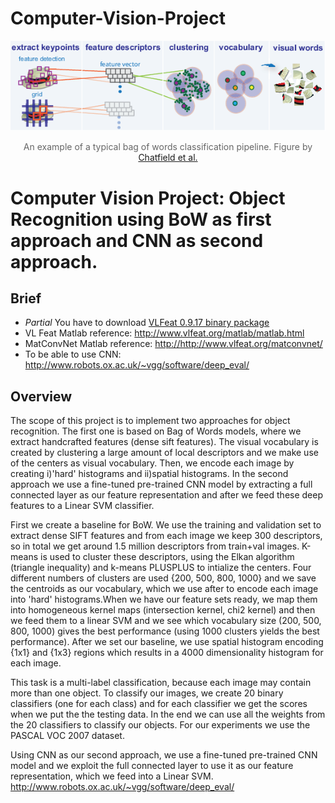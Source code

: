 # Computer-Vision-Project

<center>
<img src="./bow.png"><p style="color: #666;">
An example of a typical bag of words classification pipeline. Figure by <a href="http://www.robots.ox.ac.uk/~vgg/research/encoding_eval/">Chatfield et al.</a></p><p></p></center>

<h1>Computer Vision Project: Object Recognition using BoW as first approach and CNN as second approach.<br>
</h1> 

 
<h2>Brief</h2> 
<p> 
</p><ul> 
  
  <li><i>Partial</i> You have to download <a href="http://www.vlfeat.org/download.html">VLFeat 0.9.17 binary package</a></li> 
  <li>VL Feat Matlab reference: <a href="http://www.vlfeat.org/matlab/matlab.html">http://www.vlfeat.org/matlab/matlab.html</a>
  <li>MatConvNet Matlab reference: <a href="http://http://www.vlfeat.org/matconvnet/">http://http://www.vlfeat.org/matconvnet/</a>
  <li>To be able to use CNN: <a href="http://www.robots.ox.ac.uk/~vgg/software/deep_eval/">http://www.robots.ox.ac.uk/~vgg/software/deep_eval/</a>  
  

</ul>
<p></p> 
 
<h2>Overview</h2> 
<p> 
The scope of this project is to implement two approaches for object recognition. The first one is based on Bag of Words models, where we extract handcrafted features (dense sift features). The visual vocabulary is created by clustering a large amount of local descriptors and we make use of the centers as visual vocabulary. Then, we encode each image by creating i)'hard' histograms and ii)spatial histograms. In the second approach we use a fine-tuned pre-trained CNN model by extracting a full connected layer as our feature representation and after we feed these deep features to a Linear SVM classifier.


<p>
First we create a baseline for BoW. We use the training and validation set to extract dense SIFT features and from each image we keep 300 descriptors, so in total we get around 1.5 million descriptors from train+val images. K-means is used to cluster these descriptors, using the Elkan algorithm (triangle inequality) and k-means PLUSPLUS to intialize the centers. Four different numbers of clusters are used {200, 500, 800, 1000} and we save the centroids as our vocabulary, which we use after to encode each image into 'hard' histograms.When we have our feature sets ready, we map them into homogeneous kernel maps (intersection kernel, chi2 kernel) and then we feed them to a linear SVM and we see which vocabulary size (200, 500, 800, 1000) gives the best performance (using 1000 clusters yields the best performance). After we set our baseline, we use spatial histogram encoding {1x1} and {1x3} regions which results in a 4000 dimensionality histogram for each image. </p>
<p>
This task is a multi-label classification, because each image may contain more than one object. To classify our images, we create 20 binary classifiers (one for each class) and for each classifier we get the scores when we put the the testing data. In the end we can use all the weights from the 20 classifiers to classify our objects. For our experiments we use the PASCAL VOC 2007 dataset.
</p>
<p>
Using CNN as our second approach, we use a fine-tuned pre-trained CNN model and we exploit the full connected layer to use it as our feature representation, which we feed into a Linear SVM. <a href="http://www.robots.ox.ac.uk/~vgg/software/deep_eval/">http://www.robots.ox.ac.uk/~vgg/software/deep_eval/</a>  
</p>




